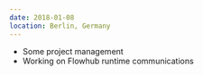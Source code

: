 ```yaml
---
date: 2018-01-08
location: Berlin, Germany
---
```

* Some project management
* Working on Flowhub runtime communications
